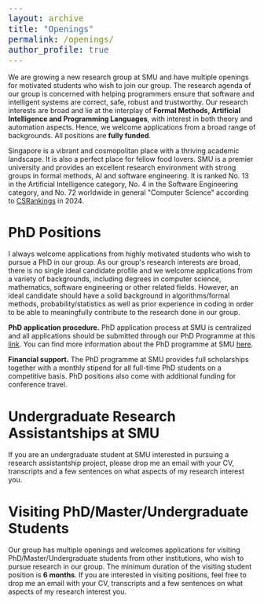 ```yaml
---
layout: archive
title: "Openings"
permalink: /openings/
author_profile: true
---
```


<style type="text/css">

body, td {
   font-size: 14px;
}
code.r{
  font-size: 20px;
}
pre {
  font-size: 20px
}
</style>

We are growing a new research group at SMU and have multiple openings for motivated students who wish to join our group. The research agenda of our group is concerned with helping programmers ensure that software and intelligent systems are correct, safe, robust and trustworthy. Our research interests are broad and lie at the interplay of **Formal Methods, Artificial Intelligence and Programming Languages**, with interest in both theory and automation aspects. Hence, we welcome applications from a broad range of backgrounds. All positions are **fully funded**.

Singapore is a vibrant and cosmopolitan place with a thriving academic landscape. It is also a perfect place for fellow food lovers. SMU is a premier university and provides an excellent research environment with strong groups in formal methods, AI and software engineering. It is ranked No. 13 in the Artificial Intelligence category, No. 4 in the Software Engineering category, and No. 72 worldwide in general "Computer Science" according to [CSRankings](https://csrankings.org/#/index?all&us) in 2024.

# PhD Positions

I always welcome applications from highly motivated students who wish to pursue a PhD in our group. As our group's research interests are broad, there is no single ideal candidate profile and we welcome applications from a variety of backgrounds, including degrees in computer science, mathematics, software engineering or other related fields. However, an ideal candidate should have a solid background in algorithms/formal methods, probability/statistics as well as prior experience in coding in order to be able to meaningfully contribute to the research done in our group.

**PhD application procedure.** PhD application process at SMU is centralized and all applications should be submitted through our PhD Programme at this [link](https://scis.smu.edu.sg/programmes/PhD/online-application). You can find more information about the PhD programme at SMU [here](https://scis.smu.edu.sg/programmes/PhD/overview). 

**Financial support.** The PhD programme at SMU provides full scholarships together with a monthly stipend for all full-time PhD students on a competitive basis. PhD positions also come with additional funding for conference travel.

# Undergraduate Research Assistantships at SMU

If you are an undergraduate student at SMU interested in pursuing a research assistantship project, please drop me an email with your CV, transcripts and a few sentences on what aspects of my research interest you.

# Visiting PhD/Master/Undergraduate Students

Our group has multiple openings and welcomes applications for visiting PhD/Master/Undergraduate students from other institutions, who wish to pursue research in our group. The minimum duration of the visiting student position is **6 months**. If you are interested in visiting positions, feel free to drop me an email with your CV, transcripts and a few sentences on what aspects of my research interest you.